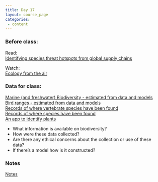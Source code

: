 ```yaml
---
title: Day 17
layout: course_page
categories:
 - content
---
```


### Before class:

Read:  
[Identifying species threat hotspots from global supply chains](https://www.nature.com/articles/s41559-016-0023)

Watch:  
[Ecology from the air](https://www.ted.com/talks/greg_asner_ecology_from_the_air)

### Data for class:

[Marine (and freshwater) Biodiversity - estimated from data and models](http://www.aquamaps.org/)  
[Bird ranges - estimated from data and models](http://ebird.org/content/ebird/)  
[Records of where vertebrate species have been found](http://portal.vertnet.org/search)  
[Records of where species have been found](https://www.inaturalist.org/)  
[An app to identify plants](http://leafsnap.com/)

* What information is available on biodiversity?
* How were these data collected?
* Are there any ethical concerns about the collection or use of these data?
* If there’s a model how is it constructed?

### Notes
[Notes](../day17notes)
